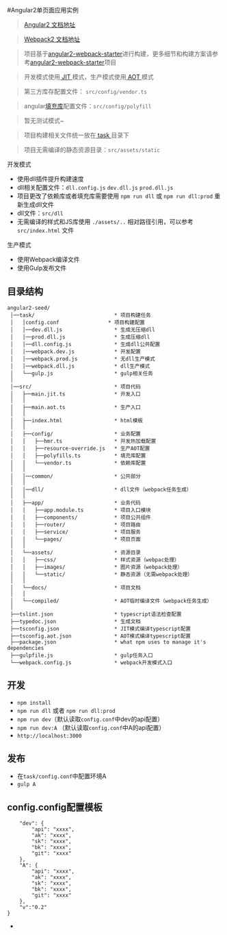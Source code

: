 #Angular2单页面应用实例

> [Angular2 文档地址](https://angular.cn)

> [Webpack2 文档地址](http://webpack.github.io/)

> 项目基于[angular2-webpack-starter](https://github.com/AngularClass/angular2-webpack-starter)进行构建，更多细节和构建方案请参考[angular2-webpack-starter](https://github.com/AngularClass/angular2-webpack-starter)项目

>开发模式使用[ JIT ](https://angular.cn/docs/ts/latest/cookbook/aot-compiler.html#!#aot-jit)模式，生产模式使用[ AOT ](https://angular.cn/docs/ts/latest/cookbook/aot-compiler.html#!#aot-jit)模式

>第三方库存配置文件： `src/config/vendor.ts`

>angular[填充库](https://angular.cn/docs/ts/latest/guide/browser-support.html)配置文件：`src/config/polyfill`

>暂无测试模式~

>项目构建相关文件统一放在[ task ]()目录下

>项目无需编译的静态资源目录：`src/assets/static`

开发模式

* 使用dll插件提升构建速度
* dll相关配置文件：`dll.config.js` `dev.dll.js` `prod.dll.js`
* 项目更改了依赖库或者填充库需要使用 `npm run dll` 或 `npm run dll:prod` 重新生成dll文件
* dll文件：`src/dll`
* 无需编译的样式和JS库使用 `./assets/..` 相对路径引用，可以参考 `src/index.html` 文件

生产模式

* 使用Webpack编译文件
* 使用Gulp发布文件

## 目录结构
```
angular2-seed/
 │──task/                          * 项目构建任务
 │   │config.conf                * 项目构建配置
 │   │──dev.dll.js                 * 生成无压缩dll
 │   │──prod.dll.js                * 生成压缩dll
 │   │──dll.config.js              * 生成dll公共配置
 │   │──webpack.dev.js             * 开发配置
 │   │──webpack.prod.js            * 无dll生产模式
 │   │──webpack.dll.js             * dll生产模式
 │   └──gulp.js                    * gulp相关任务
 │
 │──src/                           * 项目代码
 │   ├──main.jit.ts                * 开发入口
 │   │
 │   ├──main.aot.ts                * 生产入口
 │   │
 │   ├──index.html                 * html模板
 │   │
 │   ├──config/                    * 业务配置
 │   │   ├──hmr.ts                 * 开发热加载配置
 │   │   ├──resource-override.js   * 生产AOT配置
 │   │   ├──polyfills.ts           * 填充库配置
 │   │   └──vendor.ts              * 依赖库配置
 │   │
 │   │──common/                    * 公共部分
 │   │
 │   │──dll/                       * dll文件（webpack任务生成）
 │   │
 │   ├──app/                       * 业务代码
 │   │   ├──app.module.ts          * 项目入口模块
 │   │   ├──components/            * 项目公共组件
 │   │   ├──router/                * 项目路由
 │   │   ├──service/               * 项目服务
 │   │   └──pages/                 * 项目页面
 │   │
 │   └──assets/                    * 资源目录
 │   │   ├──css/                   * 样式资源（webpac处理） 
 │   │   ├──images/                * 图片资源（webpack处理）
 │   │   └──static/                * 静态资源（无需webpack处理） 
 │   │
 │   └──docs/                      * 项目文档
 │   │
 │   └──compiled/                  * AOT临时编译文件（webpack任务生成）
 │
 ├──tslint.json                    * typescript语法检查配置
 ├──typedoc.json                   * 生成文档
 ├──tsconfig.json                  * JIT模式编译typescript配置
 ├──tsconfig.aot.json              * AOT模式编译typescript配置
 ├──package.json                   * what npm uses to manage it's dependencies
 ├──gulpfile.js                    * gulp任务入口
 └──webpack.config.js              * webpack开发模式入口

```
## 开发
* `npm install`
* `npm run dll` 或者 `npm run dll:prod`
* `npm run dev`（默认读取`config.conf`中dev的api配置）
* `npm run dev:A` （默认读取`config.conf`中A的api配置）
* `http://localhost:3000`

## 发布
* 在`task/config.conf`中配置环境A
* `gulp A`

## config.config配置模板

```{
    "dev": {
        "api": "xxxx",
        "ak": "xxxx",
        "sk": "xxxx",
        "bk": "xxxx",
        "git": "xxxx"
    },
    "A": {
        "api": "xxxx",
        "ak": "xxxx",
        "sk": "xxxx",
        "bk": "xxxx",
        "git": "xxxx"
    },
    "v":"0.2"
}
```
* 

